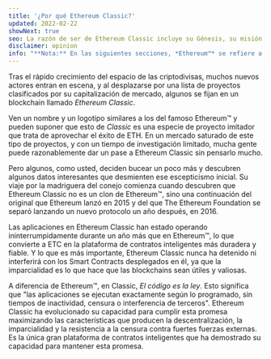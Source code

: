 ```yaml
---
title: '¿Por qué Ethereum Classic?'
updated: 2022-02-22
showNext: true
seo: La razón de ser de Ethereum Classic incluye su Génesis, su misión de Descentralización y el brillante futuro que permite gracias a Code is Law.
disclaimer: opinion
info: "**Nota:** En las siguientes secciones, *Ethereum™* se refiere a la cadena mainnet posterior al DAO Fork [Ethereum Foundation](https://ethereum.org), que no debe confundirse con el *protocolo* de Ethereum, que utilizan muchos proyectos de blockchain, incluido Ethereum Classic"
---
```


Tras el rápido crecimiento del espacio de las criptodivisas, muchos nuevos actores entran en escena, y al desplazarse por una lista de proyectos clasificados por su capitalización de mercado, algunos se fijan en un blockchain llamado _Ethereum Classic_.

Ven un nombre y un logotipo similares a los del famoso Ethereum™ y pueden suponer que esto de _Classic_ es una especie de proyecto imitador que trata de aprovechar el éxito de ETH. En un mercado saturado de este tipo de proyectos, y con un tiempo de investigación limitado, mucha gente puede razonablemente dar un pase a Ethereum Classic sin pensarlo mucho.

Pero algunos, como usted, deciden bucear un poco más y descubren algunos datos interesantes que desmienten ese escepticismo inicial. Su viaje por la madriguera del conejo comienza cuando descubren que Ethereum Classic no es un clon de Ethereum™, sino una continuación del original que Ethereum lanzó en 2015 y del que The Ethereum Foundation se separó lanzando un nuevo protocolo un año después, en 2016.

Las aplicaciones en Ethereum Classic han estado operando ininterrumpidamente durante un año más que en Ethereum™, lo que convierte a ETC en la plataforma de contratos inteligentes más duradera y fiable. Y lo que es más importante, Ethereum Classic nunca ha detenido ni interferirá con los Smart Contracts desplegados en él, ya que la imparcialidad es lo que hace que las blockchains sean útiles y valiosas.

A diferencia de Ethereum™, en Classic, _El código es la ley_. Esto significa que "las aplicaciones se ejecutan exactamente según lo programado, sin tiempos de inactividad, censura o interferencia de terceros". Ethereum Classic ha evolucionado su capacidad para cumplir esta promesa maximizando las características que producen la descentralización, la imparcialidad y la resistencia a la censura contra fuertes fuerzas externas. Es la única gran plataforma de contratos inteligentes que ha demostrado su capacidad para mantener esta promesa.
